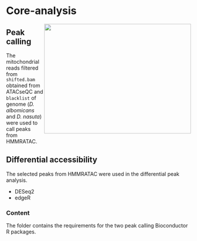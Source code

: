 # Core-analysis

<img align="right"  src="https://github.com/RadPa/ATAC-seq/blob/main/core-analysis/flowchart-core.png" width="400" height="300">

## Peak calling

The mitochondrial reads filtered from `shifted.bam` obtained from ATACseQC and `blacklist` of genome (*D. albomicans* and *D. nasuta*) were used to call peaks from HMMRATAC.

## Differential accessibility

The selected peaks from HMMRATAC were used in the differential peak analysis.
 
   - DESeq2
   - edgeR

### Content
The folder contains the requirements for the two peak calling Bioconductor R packages. 
